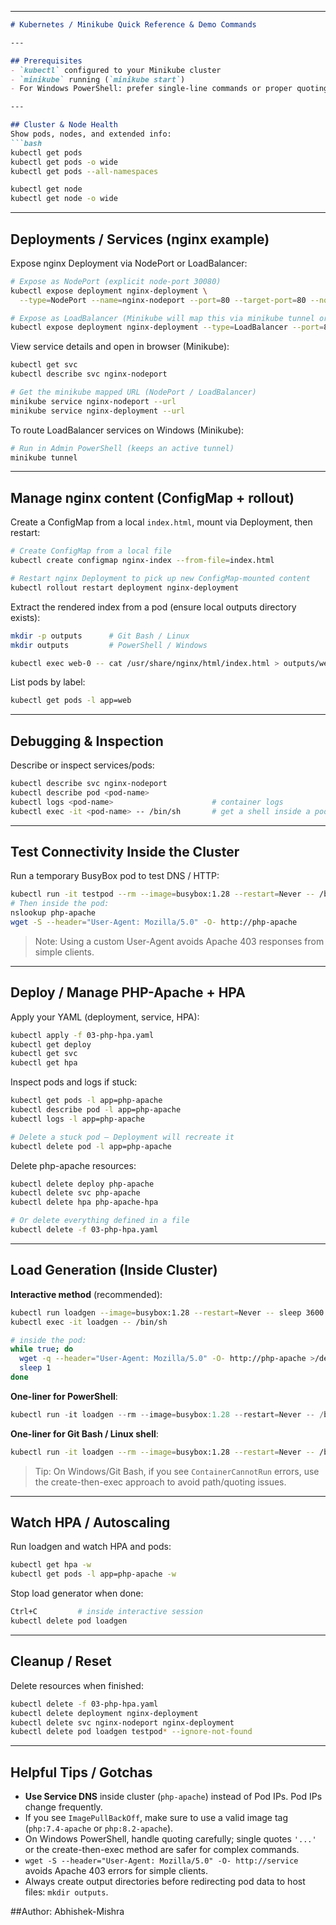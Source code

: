 

---

````markdown
# Kubernetes / Minikube Quick Reference & Demo Commands

---

## Prerequisites
- `kubectl` configured to your Minikube cluster  
- `minikube` running (`minikube start`)  
- For Windows PowerShell: prefer single-line commands or proper quoting (examples below)

---

## Cluster & Node Health
Show pods, nodes, and extended info:
```bash
kubectl get pods
kubectl get pods -o wide
kubectl get pods --all-namespaces

kubectl get node
kubectl get node -o wide
````

---

## Deployments / Services (nginx example)

Expose nginx Deployment via NodePort or LoadBalancer:

```bash
# Expose as NodePort (explicit node-port 30080)
kubectl expose deployment nginx-deployment \
  --type=NodePort --name=nginx-nodeport --port=80 --target-port=80 --node-port=30080

# Expose as LoadBalancer (Minikube will map this via minikube tunnel or minikube service)
kubectl expose deployment nginx-deployment --type=LoadBalancer --port=80
```

View service details and open in browser (Minikube):

```bash
kubectl get svc
kubectl describe svc nginx-nodeport

# Get the minikube mapped URL (NodePort / LoadBalancer)
minikube service nginx-nodeport --url
minikube service nginx-deployment --url
```

To route LoadBalancer services on Windows (Minikube):

```bash
# Run in Admin PowerShell (keeps an active tunnel)
minikube tunnel
```

---

## Manage nginx content (ConfigMap + rollout)

Create a ConfigMap from a local `index.html`, mount via Deployment, then restart:

```bash
# Create ConfigMap from a local file
kubectl create configmap nginx-index --from-file=index.html

# Restart nginx Deployment to pick up new ConfigMap-mounted content
kubectl rollout restart deployment nginx-deployment
```

Extract the rendered index from a pod (ensure local outputs directory exists):

```bash
mkdir -p outputs      # Git Bash / Linux
mkdir outputs         # PowerShell / Windows

kubectl exec web-0 -- cat /usr/share/nginx/html/index.html > outputs/web-0-index.txt
```

List pods by label:

```bash
kubectl get pods -l app=web
```

---

## Debugging & Inspection

Describe or inspect services/pods:

```bash
kubectl describe svc nginx-nodeport
kubectl describe pod <pod-name>
kubectl logs <pod-name>                      # container logs
kubectl exec -it <pod-name> -- /bin/sh       # get a shell inside a pod
```

---

## Test Connectivity Inside the Cluster

Run a temporary BusyBox pod to test DNS / HTTP:

```bash
kubectl run -it testpod --rm --image=busybox:1.28 --restart=Never -- /bin/sh
# Then inside the pod:
nslookup php-apache
wget -S --header="User-Agent: Mozilla/5.0" -O- http://php-apache
```

> Note: Using a custom User-Agent avoids Apache 403 responses from simple clients.

---

## Deploy / Manage PHP-Apache + HPA

Apply your YAML (deployment, service, HPA):

```bash
kubectl apply -f 03-php-hpa.yaml
kubectl get deploy
kubectl get svc
kubectl get hpa
```

Inspect pods and logs if stuck:

```bash
kubectl get pods -l app=php-apache
kubectl describe pod -l app=php-apache
kubectl logs -l app=php-apache

# Delete a stuck pod — Deployment will recreate it
kubectl delete pod -l app=php-apache
```

Delete php-apache resources:

```bash
kubectl delete deploy php-apache
kubectl delete svc php-apache
kubectl delete hpa php-apache-hpa

# Or delete everything defined in a file
kubectl delete -f 03-php-hpa.yaml
```

---

## Load Generation (Inside Cluster)

**Interactive method** (recommended):

```bash
kubectl run loadgen --image=busybox:1.28 --restart=Never -- sleep 3600
kubectl exec -it loadgen -- /bin/sh

# inside the pod:
while true; do
  wget -q --header="User-Agent: Mozilla/5.0" -O- http://php-apache >/dev/null && echo "[SUCCESS]" || echo "[FAIL]"
  sleep 1
done
```

**One-liner for PowerShell**:

```powershell
kubectl run -it loadgen --rm --image=busybox:1.28 --restart=Never -- /bin/sh -c "while true; do wget -q --header='User-Agent: Mozilla/5.0' -O- http://php-apache >/dev/null && echo '[SUCCESS] php-apache responded' || echo '[FAIL] php-apache not reachable'; sleep 1; done"
```

**One-liner for Git Bash / Linux shell**:

```bash
kubectl run -it loadgen --rm --image=busybox:1.28 --restart=Never -- /bin/sh -c 'while true; do wget -q --header="User-Agent: Mozilla/5.0" -O- http://php-apache >/dev/null && echo "[SUCCESS]" || echo "[FAIL]"; sleep 1; done'
```

> Tip: On Windows/Git Bash, if you see `ContainerCannotRun` errors, use the create-then-exec approach to avoid path/quoting issues.

---

## Watch HPA / Autoscaling

Run loadgen and watch HPA and pods:

```bash
kubectl get hpa -w
kubectl get pods -l app=php-apache -w
```

Stop load generator when done:

```bash
Ctrl+C         # inside interactive session
kubectl delete pod loadgen
```

---

## Cleanup / Reset

Delete resources when finished:

```bash
kubectl delete -f 03-php-hpa.yaml
kubectl delete deployment nginx-deployment
kubectl delete svc nginx-nodeport nginx-deployment
kubectl delete pod loadgen testpod* --ignore-not-found
```

---

## Helpful Tips / Gotchas

* **Use Service DNS** inside cluster (`php-apache`) instead of Pod IPs. Pod IPs change frequently.
* If you see `ImagePullBackOff`, make sure to use a valid image tag (`php:7.4-apache` or `php:8.2-apache`).
* On Windows PowerShell, handle quoting carefully; single quotes `'...'` or the create-then-exec method are safer for complex commands.
* `wget -S --header="User-Agent: Mozilla/5.0" -O- http://service` avoids Apache 403 errors for simple clients.
* Always create output directories before redirecting pod data to host files: `mkdir outputs`.

##Author: Abhishek-Mishra
